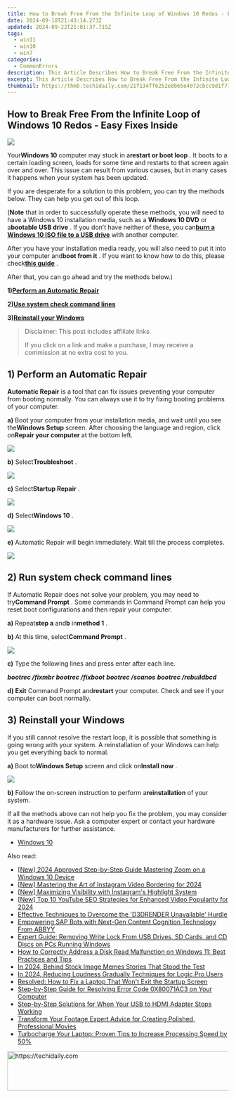 ```yaml
---
title: How to Break Free From the Infinite Loop of Windows 10 Redos - Easy Fixes Inside!
date: 2024-09-18T21:43:14.273Z
updated: 2024-09-22T21:01:37.715Z
tags:
  - win11
  - win10
  - win7
categories:
  - CommonErrors
description: This Article Describes How to Break Free From the Infinite Loop of Windows 10 Redos - Easy Fixes Inside!
excerpt: This Article Describes How to Break Free From the Infinite Loop of Windows 10 Redos - Easy Fixes Inside!
thumbnail: https://thmb.techidaily.com/21f134ff6252e8b65e4072cbcc9d1f7716bea3abeb6dec26820e9ae291c1ae1c.jpg
---
```


## How to Break Free From the Infinite Loop of Windows 10 Redos - Easy Fixes Inside

![](https://images.drivereasy.com/wp-content/uploads/2017/10/img_59dad6e2ec423.png)

 Your**Windows 10** computer may stuck in a**restart or boot loop** . It boots to a certain loading screen, loads for some time and restarts to that screen again over and over. This issue can result from various causes, but in many cases it happens when your system has been updated.

 If you are desperate for a solution to this problem, you can try the methods below. They can help you get out of this loop.

 (**Note** that in order to successfully operate these methods, you will need to have a Windows 10 installation media, such as a **Windows 10 DVD** or a**bootable USB drive** . If you don’t have neither of these, you can[**burn a Windows 10 ISO file to a USB drive**](https://tools.techidaily.com/drivereasy/download/) with another computer.

 After you have your installation media ready, you will also need to put it into your computer and**boot from it** . If you want to know how to do this, please check[**this guide**](https://tools.techidaily.com/drivereasy/download/) .

After that, you can go ahead and try the methods below.)

 **1)[Perform an Automatic Repair](https://tools.techidaily.com/drivereasy/download/)**

 **2)[Use system check command lines](https://tools.techidaily.com/drivereasy/download/)**

 **3)[Reinstall your Windows](https://tools.techidaily.com/drivereasy/download/)**

>  Disclaimer: This post includes affiliate links
>
>  If you click on a link and make a purchase, I may receive a commission at no extra cost to you.
>

  
## 1) Perform an Automatic Repair

**Automatic Repair** is a tool that can fix issues preventing your computer from booting normally. You can always use it to try fixing booting problems of your computer.

**a)** Boot your computer from your installation media, and wait until you see the**Windows Setup** screen. After choosing the language and region, click on**Repair your computer** at the bottom left.

![](https://images.drivereasy.com/wp-content/uploads/2017/07/img_595ef37da91e2.png)

**b)**  Select**Troubleshoot** .

![](https://images.drivereasy.com/wp-content/uploads/2017/07/img_595ef3e847177.png)

**c)**  Select**Startup Repair** .

![](https://images.drivereasy.com/wp-content/uploads/2017/07/img_595ef40fe26ba.png)

**d)**  Select**Windows 10** .

![](https://images.drivereasy.com/wp-content/uploads/2017/07/img_595ef7ae0f0f7.png)

**e)** Automatic Repair will begin immediately. Wait till the process completes.

![](https://images.drivereasy.com/wp-content/uploads/2017/07/img_595ef84e8e8d9.png)
  
## 2) Run system check command lines

 If Automatic Repair does not solve your problem, you may need to try**Command Prompt** . Some commands in Command Prompt can help you reset boot configurations and then repair your computer.

**a)**  Repeat**step a** and**b** in**method 1** .

**b)**  At this time, select**Command Prompt** .

![](https://images.drivereasy.com/wp-content/uploads/2017/07/img_595efba62ceea.png)

**c)**  Type the following lines and press enter after each line.

_**bootrec /fixmbr**_
_**bootrec /fixboot**_
_**bootrec /scanos**_
_**bootrec /rebuildbcd**_

**d) Exit** Command Prompt and**restart** your computer. Check and see if your computer can boot normally.  
  
## 3) Reinstall your Windows

 If you still cannot resolve the restart loop, it is possible that something is going wrong with your system. A reinstallation of your Windows can help you get everything back to normal.

**a)** Boot to**Windows Setup** screen and click on**Install now** .

![](https://images.drivereasy.com/wp-content/uploads/2017/07/img_595f034a76368.png)

**b)**  Follow the on-screen instruction to perform a**reinstallation** of your system.  
  
 If all the methods above can not help you fix the problem, you may consider it as a hardware issue. Ask a computer expert or contact your hardware manufacturers for further assistance.

* [Windows 10](https://tools.techidaily.com/drivereasy/download/)

<ins class="adsbygoogle"
     style="display:block"
     data-ad-format="autorelaxed"
     data-ad-client="ca-pub-7571918770474297"
     data-ad-slot="1223367746"></ins>

<ins class="adsbygoogle"
     style="display:block"
     data-ad-client="ca-pub-7571918770474297"
     data-ad-slot="8358498916"
     data-ad-format="auto"
     data-full-width-responsive="true"></ins>

<span class="atpl-alsoreadstyle">Also read:</span>
<div><ul>
<li><a href="https://fox-info.techidaily.com/new-2024-approved-step-by-step-guide-mastering-zoom-on-a-windows-10-device/"><u>[New] 2024 Approved Step-by-Step Guide Mastering Zoom on a Windows 10 Device</u></a></li>
<li><a href="https://instagram-video-recordings.techidaily.com/new-mastering-the-art-of-instagram-video-bordering-for-2024/"><u>[New] Mastering the Art of Instagram Video Bordering for 2024</u></a></li>
<li><a href="https://instagram-videos.techidaily.com/new-maximizing-visibility-with-instagrams-highlight-system/"><u>[New] Maximizing Visibility with Instagram's Highlight System</u></a></li>
<li><a href="https://youtube-docs.techidaily.com/op-10-youtube-seo-strategies-for-enhanced-video-popularity-for-2024/"><u>[New] Top 10 YouTube SEO Strategies for Enhanced Video Popularity for 2024</u></a></li>
<li><a href="https://win-howtos.techidaily.com/effective-techniques-to-overcome-the-d3drender-unavailable-hurdle/"><u>Effective Techniques to Overcome the 'D3DRENDER Unavailable' Hurdle</u></a></li>
<li><a href="https://solve-info.techidaily.com/empowering-sap-bots-with-next-gen-content-cognition-technology-from-abbyy/"><u>Empowering SAP Bots with Next-Gen Content Cognition Technology From ABBYY</u></a></li>
<li><a href="https://win-howtos.techidaily.com/expert-guide-removing-write-lock-from-usb-drives-sd-cards-and-cd-discs-on-pcs-running-windows/"><u>Expert Guide: Removing Write Lock From USB Drives, SD Cards, and CD Discs on PCs Running Windows</u></a></li>
<li><a href="https://win-howtos.techidaily.com/how-to-correctly-address-a-disk-read-malfunction-on-windows-11-best-practices-and-tips/"><u>How to Correctly Address a Disk Read Malfunction on Windows 11: Best Practices and Tips</u></a></li>
<li><a href="https://extra-tips.techidaily.com/in-2024-behind-stock-image-memes-stories-that-stood-the-test/"><u>In 2024, Behind Stock Image Memes Stories That Stood the Test</u></a></li>
<li><a href="https://extra-guidance.techidaily.com/in-2024-reducing-loudness-gradually-techniques-for-logic-pro-users/"><u>In 2024, Reducing Loudness Gradually Techniques for Logic Pro Users</u></a></li>
<li><a href="https://win-howtos.techidaily.com/resolved-how-to-fix-a-laptop-that-wont-exit-the-startup-screen/"><u>Resolved: How to Fix a Laptop That Won't Exit the Startup Screen</u></a></li>
<li><a href="https://win-howtos.techidaily.com/step-by-step-guide-for-resolving-error-code-0x80071ac3-on-your-computer/"><u>Step-by-Step Guide for Resolving Error Code 0X80071AC3 on Your Computer</u></a></li>
<li><a href="https://win-howtos.techidaily.com/step-by-step-solutions-for-when-your-usb-to-hdmi-adapter-stops-working/"><u>Step-by-Step Solutions for When Your USB to HDMI Adapter Stops Working</u></a></li>
<li><a href="https://smart-video-creator.techidaily.com/transform-your-footage-expert-advice-for-creating-polished-professional-movies/"><u>Transform Your Footage Expert Advice for Creating Polished, Professional Movies</u></a></li>
<li><a href="https://tech-hub.techidaily.com/turbocharge-your-laptop-proven-tips-to-increase-processing-speed-by-50/"><u>Turbocharge Your Laptop: Proven Tips to Increase Processing Speed by 50%</u></a></li>
</ul></div>

<!-- affiliate ads begin -->
<a href="https://unicoeye.pxf.io/c/5597632/2134240/18498" target="_top" id="2134240">
  <img src="//a.impactradius-go.com/display-ad/18498-2134240" border="0" alt="https://techidaily.com" width="540" height="90"/>
</a>
<img height="0" width="0" src="https://unicoeye.pxf.io/i/5597632/2134240/18498" style="position:absolute;visibility:hidden;" border="0" />
<!-- affiliate ads end -->


